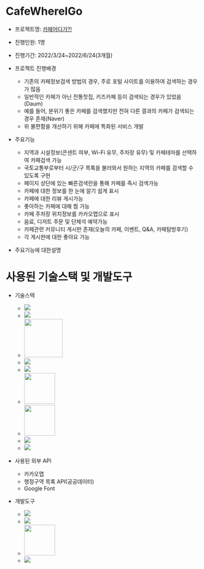 # CafeWhereIGo
* 프로젝트명: <a href="http://ec2-18-233-14-146.compute-1.amazonaws.com:8080/CafeWhereIGo/main/main.do">카페어디가?!</a>

* 진행인원: 1명

* 진행기간: 2022/3/24~2022/6/24(3개월)

* 프로젝트 진행배경
  - 기존의 카페정보검색 방법의 경우, 주로 포털 사이트를 이용하여 검색하는 경우가 많음
  - 일반적인 카페가 아닌 전통찻집, 키즈카페 등이 검색되는 경우가 있었음(Daum)
  - 예를 들어, 분위기 좋은 카페를 검색했지만 전혀 다른 결과의 카페가 검색되는 경우 존재(Naver)
  - 위 불편함을 개선하기 위해 카페에 특화된 서비스 개발

* 주요기능
  - 지역과 시설정보(콘센트 여부, Wi-Fi 유무, 주차장 유무) 및 카페테마를 선택하여 카페검색 가능
  - 국토교통부로부터 시/군/구 목록을 불러와서 원하는 지역의 카페를 검색할 수 있도록 구현
  - 페이지 상단에 있는 빠른검색란을 통해 카페를 즉시 검색가능
  - 카페에 대한 정보를 한 눈에 알기 쉽게 표시
  - 카페에 대한 리뷰 게시가능
  - 좋아하는 카페에 대해 찜 가능
  - 카페 주차장 위치정보를 카카오맵으로 표시
  - 음료, 디저트 주문 및 단체석 예약가능
  - 카페관련 커뮤니티 게시판 존재(오늘의 카페, 이벤트, Q&A, 카페탐방후기)
  - 각 게시판에 대한 좋아요 가능
  
* 주요기능에 대한설명  

# 사용된 기술스택 및 개발도구
* 기술스택
  - <img src="https://img.shields.io/badge/Spring-6DB33F?style=flat-square&logo=Spring&logoColor=white"/>
  - <img src="https://img.shields.io/badge/MySQL-4479A1?style=flat-square&logo=MySQL&logoColor=white"/>
  - <img width="100px" src="https://user-images.githubusercontent.com/21366358/176229524-7fd3671d-a903-4e43-82f5-93394394b58b.png"/>
  - <img src="https://img.shields.io/badge/JavaScript-F7DF1E?style=flat-square&logo=JavaScript&logoColor=white"/>
  - <img src="https://img.shields.io/badge/jQuery-0769AD?style=flat-square&logo=jQuery&logoColor=white"/>
  - <img width="80px" src="https://user-images.githubusercontent.com/21366358/176232066-2054dded-192f-4e50-8bbc-29cc038b30bf.png"/>
  - <img width="80px" src="https://user-images.githubusercontent.com/21366358/176232720-ea52a7b1-59b9-49e0-9ab6-f795cac5be1e.png"/>
  - <img src="https://img.shields.io/badge/Apache Maven-C71A36?style=flat-square&logo=Apache Maven&logoColor=white"/>
  - <img src="https://img.shields.io/badge/Amazon EC2-FF9900?style=flat-square&logo=Amazon EC2&logoColor=white"/>
 
* 사용된 외부 API
  - 카카오맵
  - 행정구역 목록 API(공공데이터)
  - Google Font

* 개발도구
  - <img src="https://img.shields.io/badge/Eclipse-2C2255?style=flat-square&logo=Eclipse&logoColor=white"/>
  - <img src="https://img.shields.io/badge/Visual Studio Code-007ACC?style=flat-square&logo=Visual Studio Code&logoColor=white"/>
  - <img width="80px" src="https://user-images.githubusercontent.com/21366358/176233284-31078442-5a34-42db-b728-742975404ce8.png"/>
  - <img src="https://img.shields.io/badge/Git-F05032?style=flat-square&logo=Git&logoColor=white"/>
